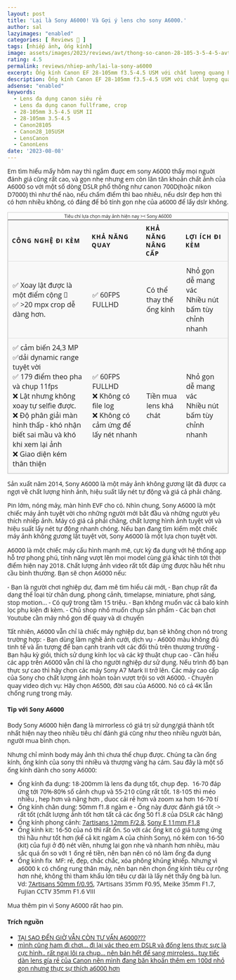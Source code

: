```yaml
---
layout: post
title: 'Lại là Sony A6000! Và Gợi ý lens cho sony A6000.'
author: sal
lazyimages: "enabled"
categories: [ Reviews 📝 ]
tags: [nhiếp ảnh, ống kính]
image: assets/images/2023/reviews/avt/thong-so-canon-28-105-3-5-4-5-avt.webp
rating: 4.5
permalink: reviews/nhiep-anh/lai-la-sony-a6000
excerpt: Ống kính Canon EF 28-105mm f3.5-4.5 USM với chất lượng quang học tốt, được mệnh danh là quý nhân cứu cánh cho anh em trót dấn thân bãy lầy fullframe. Đang khát ống kính đa tiêu cự để vừa học, vừa phục vụ nhiều nhu cầu. Lens được bán rất nhiều, giá tương đối rẻ, nhưng lại rất ít người nói tới.
description: Ống kính Canon EF 28-105mm f3.5-4.5 USM với chất lượng quang học tốt, được mệnh danh là quý nhân cứu cánh cho anh em trót dấn thân bãy lầy fullframe. Đang khát ống kính đa tiêu cự để vừa học, vừa phục vụ nhiều nhu cầu. Lens được bán rất nhiều, giá tương đối rẻ, nhưng lại rất ít người nói tới.
adsense: "enabled"
keywords:
  - Lens đa dụng canon siêu rẻ
  - Lens đa dụng canon fullframe, crop
  - 28-105mm 3.5-4.5 USM II
  - 28-105mm 3.5-4.5
  - Canon28105
  - Canon28_105USM
  - LensCanon
  - CanonLens
date: '2023-08-08'
---
```


Em tìm hiểu mấy hôm nay thì ngắm đuợc em sony A6000 thấy mọi nguời đánh giá cũng rất cao, và gọn nhẹ nhưng em còn lăn tăn khoản chất ảnh của A6000 so với một số dòng DSLR phổ thông như canon 700D(hoặc nikon D7000) thì như thế nào, nếu chấm điểm thì bao nhiêu, nếu dslr đẹp hơn thì có hơn nhiều không, có đáng để bỏ tính gọn nhẹ của a6000 để lấy dslr không.

<table>
  <caption>Tiêu chí lựa chọn máy ảnh hiện nay >< Sony A6000</caption>
  <thead>
    <tr>
          <th scope="col">Công nghệ đi kèm</th>
      <th scope="col">Khả năng quay</th>
      <th scope="col">Khả năng nâng cấp</th>
      <th scope="col">Lợi ích đi kèm</th>
    </tr>
  </thead>
  <tbody>
    <tr>
      <td data-label="Công nghệ đi kèm">✅ Xoay lật được là một điểm cộng 🐍<br>✅ >20 mpx crop dễ dàng hơn.</td>
      <td data-label="Khả năng quay">✅ 60FPS FULLHD</td>
      <td data-label="Khả năng nâng cấp">Có thể thay thế ống kính</td>
      <td data-label="Lợi ích đi kèm">Nhỏ gọn dễ mang vác<br>Nhiều nút bấm tùy chỉnh nhanh</td>
    </tr>
    <tr>
      <td scope="row" data-label="Công nghệ đi kèm">✅ cảm biến 24,3 MP<br>✅dải dynamic range tuyệt vời<br>✅ 179 điểm theo pha và chụp 11fps<br>❌ Lật nhưng không xoay tự selfie được.
      <br>❌ Độ phân giải màn hình thấp - khó nhận biết sai mầu và khó khi xem lại ảnh<br>❌ Giao diện kém thân thiện</td>
      <td data-label="Khả năng quay">✅ 60FPS FULLHD<br>
      ❌ Không có file log <br>❌ Không có cảm ứng để lấy nét nhanh</td>
      <td data-label="Khả năng nâng cấp">Tiền mua lens khá chát</td>
      <td data-label="Lợi ích đi kèm">Nhỏ gọn dễ mang vác<br>Nhiều nút bấm tùy chỉnh nhanh</td>
    </tr>

  </tbody>
</table>

Sản xuất năm 2014, Sony A6000 là một máy ảnh không gương lật  đã được ca ngợi về chất lượng hình ảnh, hiệu suất lấy nét tự động và giá cả phải chăng.

Pin lớm, nóng máy, màn hình EVF cho có. Nhìn chung, Sony A6000 là một chiếc máy ảnh tuyệt vời cho những người mới bắt đầu và những người yêu thích nhiếp ảnh. Máy có giá cả phải chăng, chất lượng hình ảnh tuyệt vời và hiệu suất lấy nét tự động nhanh chóng. Nếu bạn đang tìm kiếm một chiếc máy ảnh không gương lật tuyệt vời, Sony A6000 là một lựa chọn tuyệt vời.

A6000 là một chiếc máy cấu hình mạnh mẽ, cực kỳ đa dụng với hệ thống app hỗ trợ phong phú, tính năng vượt lên mọi model cùng giá khác tính tới thời điểm hiện nay 2018. Chất lượng ảnh video rất tốt đáp ứng được hầu hết nhu cầu bình thường. Bạn sẽ chọn A6000 nếu:

\- Bạn là người chơi nghiệp dư, đam mê tìm hiểu cái mới,
\- Bạn chụp rất đa dạng thể loại từ chân dung, phong cảnh, timelapse, miniature, phơi sáng, stop motion...
\- Có quỹ trong tầm 15 triệu.
\- Bạn không muốn vác cả balo kính lọc phụ kiện đi kèm.
\- Chủ shop nhỏ muốn chụp sản phẩm
\- Các bạn chơi Youtube cần máy nhỏ gọn để quay và di chuyển

Tất nhiên, A6000 vẫn chỉ là chiếc máy nghiệp dư, bạn sẽ không chọn nó trong trường hợp:
\- Bạn dùng làm nghề ảnh cưới, dịch vụ - A6000 màu không đủ tinh tế và ấn tượng để bạn cạnh tranh với các đối thủ trên thương trường
\- Bạn hậu kỳ giỏi, thích sử dụng kính lọc và các kỹ thuật chụp cao - Cần hiểu các app trên A6000 vẫn chỉ là cho người nghiệp dư sử dụng. Nếu trình độ bạn thực sự cao thì hãy chọn các máy Sony A7 Mark II trở lên. Các máy cao cấp của Sony cho chất lượng ảnh hoàn toàn vượt trội so với A6000.
\- Chuyên quay video dịch vụ: Hãy chọn A6500, đời sau của A6000. Nó có cả 4K lẫn chống rung trong máy.

#### Tip với Sony A6000
Body Sony A6000 hiện đang là mirrorless có giá trị sử dụng/giá thành tốt nhất hiện nay theo nhiều tiêu chí đánh giá cũng như theo nhiều người bán, người mua bình chọn.

Nhưng chỉ mình body máy ảnh thì chưa thể chụp được. Chúng ta cần ống kính, ống kính của sony thì nhiều và thượng vàng hạ cám. Sau đây là một số ống kính dành cho sony A6000:

*   Ống kính đa dụng: 18-200mm là lens đa dụng tốt, chụp đẹp.  16-70 đáp ứng tới 70%-80% số cảnh chụp và 55-210 cũng rất tốt. 18-105 thì méo nhiều , hep hơn và nặng hơn , duoc cái rẻ hơn và zoom xa hơn 16-70 tí
*   Ống kính chân dung: 50mm f1.8 ngàm e - Ống này được đánh giá tốt -> rất tốt (chất lượng ảnh tốt hơn tất cả các ống 50 f1.8 của DSLR các hãng)
*   Ống kính phong cảnh: [7artisans 12mm F/2.8](https://photoking.vn/san-pham/7artisans-12mm-f28-manual-focus-1481.html), [Sony E 11mm F1.8](https://cameradecision.com/lenses/compare/Sony-E-11mm-F1.8-vs-7artisans-12mm-F2.8-Sony-E)
*   Ống kính kit: 16-50 của nó thì rất ổn. So với các ống kit có giá tương ứng thì hầu như tốt hơn (kể cả kit ngàm A của chính Sony), nó kém con 16-50 (kit) của fuji ở độ nét viền, nhưng lại gọn nhẹ và nhanh hơn nhiều, màu sắc quá ổn so với 1 ống rẻ tiền, nên bạn nên có nó làm ống đa dụng
*   Ống kính fix  MF: rẻ, đẹp, chắc chắc, xóa phông khủng khiếp. Nhưng vì a6000 k có chống rung thân máy, nên bạn nên chọn ống kính tiêu cự rộng hơn nhé, không thì tham khẩu lớn tiêu cự dài là lấy nét thấy ông bà lun. Vd: [7Artisans 50mm f/0.95](https://giangduydat.vn/7artisans-50mm-f095), 7Artisans 35mm F0.95, Meike 35mm F1.7, Fujian CCTV 35mm F1.6 VIII

Mua thêm pin vì Sony A6000 rất hao pin.

#### Trích nguồn
*   [TẠI SAO ĐẾN GIỜ VẪN CÒN TƯ VẤN A6000???](https://www.youtube.com/watch?v=BM6zM5ztUGw)
*   [mình cũng ham đi chơi... đi lại vác theo em DSLR và đống lens thực sực là cực hình.. rất ngại lôi ra chụp... nên bán hết để sang mirroless.. tuy tiếc dàn lens gía rẻ của Canon nên mình đang băn khoăn thêm em 100d nhỏ gọn nhưng thực sự thích a6000 hơn](https://anhhangxom.xyz/nhiep-anh/reviews/tam-biet-canon-5d2)


<style>table{border:1px solid #ccc;border-collapse:collapse;margin:0;padding:0;width:100%;table-layout:fixed}table caption{font-size:.65em;margin:.1em 0 .15em}table tr{background-color:#f8f8f8;border:1px solid #ddd;padding:.35em}table th,table td{padding:.625em;text-align:left}table th{font-size:.85em;letter-spacing:.1em;text-transform:uppercase}@media screen and (max-width: 600px){table{border:0}table caption{font-size:1.3em}table thead{border:none;clip:rect(0 0 0 0);height:1px;margin:-1px;overflow:hidden;padding:0;position:absolute;width:1px}table tr{border-bottom:3px solid #ddd;display:block;margin-bottom:.625em}table td{border-bottom:1px solid #ddd;display:block;font-size:.8em;text-align:right}table td::before{content:attr(data-label);float:left;font-weight:700;text-transform:uppercase}table td:last-child{border-bottom:0}}body{font-family:"Open Sans",sans-serif;line-height:1.25}</style>
